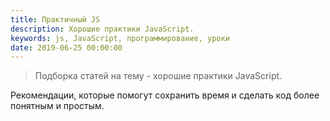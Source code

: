 ```yaml
---
title: Практичный JS
description: Хорошие практики JavaScript.
keywords: js, JavaScript, программирование, уроки
date: 2019-06-25 00:00:00
---
```


> Подборка статей на тему - хорошие практики JavaScript.

Рекомендации, которые помогут сохранить время и сделать код более понятным и простым.
